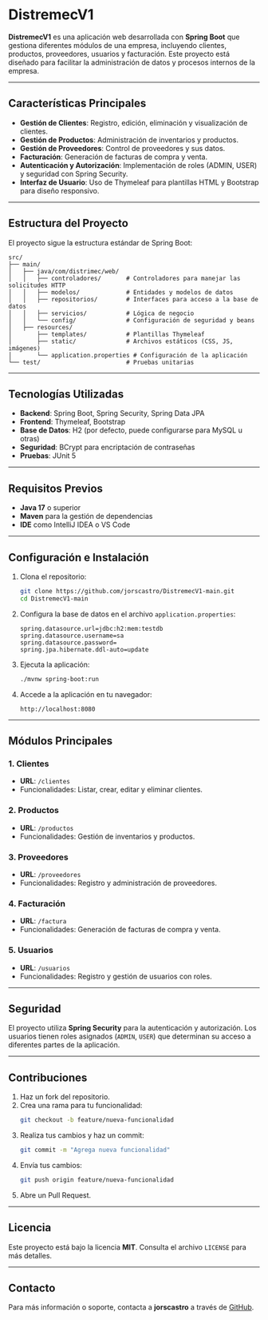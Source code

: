 # DistremecV1

**DistremecV1** es una aplicación web desarrollada con **Spring Boot** que gestiona diferentes módulos de una empresa, incluyendo clientes, productos, proveedores, usuarios y facturación. Este proyecto está diseñado para facilitar la administración de datos y procesos internos de la empresa.

---

## Características Principales

- **Gestión de Clientes**: Registro, edición, eliminación y visualización de clientes.
- **Gestión de Productos**: Administración de inventarios y productos.
- **Gestión de Proveedores**: Control de proveedores y sus datos.
- **Facturación**: Generación de facturas de compra y venta.
- **Autenticación y Autorización**: Implementación de roles (ADMIN, USER) y seguridad con Spring Security.
- **Interfaz de Usuario**: Uso de Thymeleaf para plantillas HTML y Bootstrap para diseño responsivo.

---

## Estructura del Proyecto

El proyecto sigue la estructura estándar de Spring Boot:

```
src/
├── main/
│   ├── java/com/distrimec/web/
│   │   ├── controladores/       # Controladores para manejar las solicitudes HTTP
│   │   ├── modelos/             # Entidades y modelos de datos
│   │   ├── repositorios/        # Interfaces para acceso a la base de datos
│   │   ├── servicios/           # Lógica de negocio
│   │   └── config/              # Configuración de seguridad y beans
│   ├── resources/
│       ├── templates/           # Plantillas Thymeleaf
│       ├── static/              # Archivos estáticos (CSS, JS, imágenes)
│       └── application.properties # Configuración de la aplicación
└── test/                        # Pruebas unitarias
```

---

## Tecnologías Utilizadas

- **Backend**: Spring Boot, Spring Security, Spring Data JPA
- **Frontend**: Thymeleaf, Bootstrap
- **Base de Datos**: H2 (por defecto, puede configurarse para MySQL u otras)
- **Seguridad**: BCrypt para encriptación de contraseñas
- **Pruebas**: JUnit 5

---

## Requisitos Previos

- **Java 17** o superior
- **Maven** para la gestión de dependencias
- **IDE** como IntelliJ IDEA o VS Code

---

## Configuración e Instalación

1. Clona el repositorio:
   ```bash
   git clone https://github.com/jorscastro/DistremecV1-main.git
   cd DistremecV1-main
   ```

2. Configura la base de datos en el archivo `application.properties`:
   ```properties
   spring.datasource.url=jdbc:h2:mem:testdb
   spring.datasource.username=sa
   spring.datasource.password=
   spring.jpa.hibernate.ddl-auto=update
   ```

3. Ejecuta la aplicación:
   ```bash
   ./mvnw spring-boot:run
   ```

4. Accede a la aplicación en tu navegador:
   ```
   http://localhost:8080
   ```

---

## Módulos Principales

### 1. Clientes
- **URL**: `/clientes`
- Funcionalidades: Listar, crear, editar y eliminar clientes.

### 2. Productos
- **URL**: `/productos`
- Funcionalidades: Gestión de inventarios y productos.

### 3. Proveedores
- **URL**: `/proveedores`
- Funcionalidades: Registro y administración de proveedores.

### 4. Facturación
- **URL**: `/factura`
- Funcionalidades: Generación de facturas de compra y venta.

### 5. Usuarios
- **URL**: `/usuarios`
- Funcionalidades: Registro y gestión de usuarios con roles.

---

## Seguridad

El proyecto utiliza **Spring Security** para la autenticación y autorización. Los usuarios tienen roles asignados (`ADMIN`, `USER`) que determinan su acceso a diferentes partes de la aplicación.

---

## Contribuciones

1. Haz un fork del repositorio.
2. Crea una rama para tu funcionalidad:
   ```bash
   git checkout -b feature/nueva-funcionalidad
   ```
3. Realiza tus cambios y haz un commit:
   ```bash
   git commit -m "Agrega nueva funcionalidad"
   ```
4. Envía tus cambios:
   ```bash
   git push origin feature/nueva-funcionalidad
   ```
5. Abre un Pull Request.

---

## Licencia

Este proyecto está bajo la licencia **MIT**. Consulta el archivo `LICENSE` para más detalles.

---

## Contacto

Para más información o soporte, contacta a **jorscastro** a través de [GitHub](https://github.com/jorscastro).
